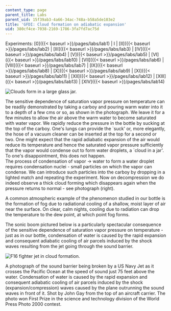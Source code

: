 ```yaml
---
content_type: page
parent_title: Labs
parent_uid: 15f39ab3-4a66-34ac-748a-b58a5de103e2
title: 'GFDI: Cloud formation on adiabatic expansion'
uid: 380cf4ce-7038-2169-1786-3fa7fd7ac75d
---
```


Experiments: [0]({{< baseurl >}}/pages/labs/lab1) | I | [II]({{< baseurl >}}/pages/labs/lab2) | [III]({{< baseurl >}}/pages/labs/lab3) | [IV]({{< baseurl >}}/pages/labs/lab4) | [V]({{< baseurl >}}/pages/labs/lab5) | [VI]({{< baseurl >}}/pages/labs/lab10) | [VII]({{< baseurl >}}/pages/labs/lab6) | [VIII]({{< baseurl >}}/pages/labs/lab7) | [IX]({{< baseurl >}}/pages/labs/lab8) | [X]({{< baseurl >}}/pages/labs/lab9) | [XI]({{< baseurl >}}/pages/labs/lab11) | [XII]({{< baseurl >}}/pages/labs/lab12) | [XIII]({{< baseurl >}}/pages/labs/lab13) | [XIV]({{< baseurl >}}/pages/labs/lab14)

![Clouds form in a large glass jar.](/courses/earth-atmospheric-and-planetary-sciences/12-003-atmosphere-ocean-and-climate-dynamics-fall-2008/labs/cloud_in_bottle.jpg)

The sensitive dependence of saturation vapor pressure on temperature can be readily demonstrated by taking a carboy and pouring warm water into it to a depth of a few cms or so, as shown in the photograph. We leave it for a few minutes to allow the air above the warm water to become saturated with water vapor. We rapidly reduce the pressure in the bottle by sucking at the top of the carboy. One's lungs can provide the &grave;suck' or, more elegantly, the hose of a vacuum cleaner can be inserted at the top for a second or two. One might expect that the rapid adiabatic expansion of the air would reduce its temperature and hence the saturated vapor pressure sufficiently that the vapor would condense out to form water droplets, a &grave;cloud in a jar'. To one's disappointment, this does not happen.  
The process of condensation of vapor → water to form a water droplet requires condensation nuclei - small particles on which the vapor can condense. We can introduce such particles into the carboy by dropping in a lighted match and repeating the experiment. Now on decompression we do indeed observe a thick cloud forming which disappears again when the pressure returns to normal - see photograph (right).

A common atmospheric example of the phenomenon studied in our bottle is the formation of fog due to radiational cooling of a shallow, moist layer of air near the surface. On clear, calm nights, cooling due to radiation can drop the temperature to the dew point, at which point fog forms.

The sonic boom pictured below is a particularly spectacular consequence of the sensitive dependence of saturation vapor pressure on temperature - just as in our bottle, condensation of water is caused by the rapid expansion and consequent adiabatic cooling of air parcels induced by the shock waves resulting from the jet going through the sound barrier.

![F16 fighter jet in cloud formation.](/courses/earth-atmospheric-and-planetary-sciences/12-003-atmosphere-ocean-and-climate-dynamics-fall-2008/labs/supersonic.jpg)  
  
A photograph of the sound barrier being broken by a US Navy Jet as it crosses the Pacific Ocean at the speed of sound just 75 feet above the water. Condensation of water is caused by the rapid expansion and consequent adiabatic cooling of air parcels induced by the shock (expansion/compression) waves caused by the plane outrunning the sound waves in front of it. Shot by John Gay from the top of an aircraft carrier. The photo won First Prize in the science and technology division of the World Press Photo 2000 contest.